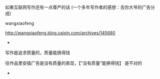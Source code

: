 
如果互联网写作还有一点尊严的话 (一个多年写作者的感想：去你大爷的广告分成)

wangxiaofeng

http://wangxiaofeng.blog.caixin.com/archives/145680


-

写作是追求质量的，质量能换得钱

往作品里安插广告是没有质量的表现，【“没有质量”能换得钱】 是不对的

-
